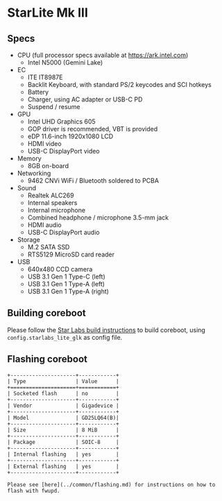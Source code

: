 # StarLite Mk III

## Specs
- CPU (full processor specs available at https://ark.intel.com)
    - Intel N5000 (Gemini Lake)
- EC
    - ITE IT8987E
    - Backlit Keyboard, with standard PS/2 keycodes and SCI hotkeys
    - Battery
    - Charger, using AC adapter or USB-C PD
    - Suspend / resume
- GPU
    - Intel UHD Graphics 605
    - GOP driver is recommended, VBT is provided
    - eDP 11.6-inch 1920x1080 LCD
    - HDMI video
    - USB-C DisplayPort video
- Memory
    - 8GB on-board
- Networking
    - 9462 CNVi WiFi / Bluetooth soldered to PCBA
- Sound
    - Realtek ALC269
    - Internal speakers
    - Internal microphone
    - Combined headphone / microphone 3.5-mm jack
    - HDMI audio
    - USB-C DisplayPort audio
- Storage
    - M.2 SATA SSD
    - RTS5129 MicroSD card reader
- USB
    - 640x480 CCD camera
    - USB 3.1 Gen 1 Type-C (left)
    - USB 3.1 Gen 1 Type-A (left)
    - USB 3.1 Gen 1 Type-A (right)

## Building coreboot

Please follow the [Star Labs build instructions](../common/building.md) to build coreboot, using `config.starlabs_lite_glk` as config file.

## Flashing coreboot

```eval_rst
+---------------------+------------+
| Type                | Value      |
+=====================+============+
| Socketed flash      | no         |
+---------------------+------------+
| Vendor              | Gigadevice |
+---------------------+------------+
| Model               | GD25LQ64(B)|
+---------------------+------------+
| Size                | 8 MiB      |
+---------------------+------------+
| Package             | SOIC-8     |
+---------------------+------------+
| Internal flashing   | yes        |
+---------------------+------------+
| External flashing   | yes        |
+---------------------+------------+

Please see [here](../common/flashing.md) for instructions on how to flash with fwupd.
